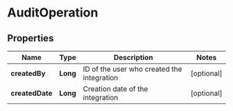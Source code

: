 

# AuditOperation


## Properties

| Name | Type | Description | Notes |
|------------ | ------------- | ------------- | -------------|
|**createdBy** | **Long** | ID of the user who created the integration |  [optional] |
|**createdDate** | **Long** | Creation date of the integration |  [optional] |



